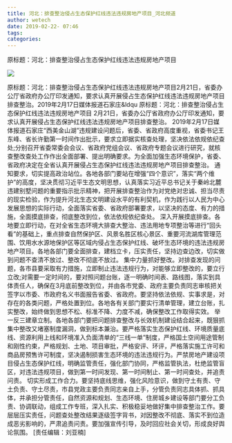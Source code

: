 ```yaml
---
title: 河北：排查整治侵占生态保护红线违法违规房地产项目_河北频道
author: wetech
date: 2019-02-22- 07:46
tags: 
categories: 
---
```

原标题：河北：排查整治侵占生态保护红线违法违规房地产项目
<!-- more -->
                
<img align="center" border="0" src="http://p2.ifengimg.com/a/2016/0810/204c433878d5cf9size1_w16_h16.png" />
                
            
原标题：河北：排查整治侵占生态保护红线违法违规房地产项目2月21日，省委办公厅省政府办公厅印发通知，要求认真开展侵占生态保护红线违法违规房地产项目排查整治。2019年2月17日媒体报道石家庄&ldqu
原标题：河北：排查整治侵占生态保护红线违法违规房地产项目
2月21日，省委办公厅省政府办公厅印发通知，要求认真开展侵占生态保护红线违法违规房地产项目排查整治。
2019年2月17日媒体报道石家庄“西美金山湖”违规建设问题后，省委、省政府高度重视，省委书记王东峰、省长许勤第一时间作出批示，要求立即据实核查处理，坚决依法依规依纪查处;分别召开省委常委会会议、省政府党组会议、省政府专题会议进行研究，就核查整改查处工作作出全面部署、提出明确要求。为全面加强生态环境保护，省委、省政府决定在全省认真开展侵占生态保护红线违法违规房地产项目排查整治。
通知要求，切实提高政治站位。各地各部门要站在增强“四个意识”，落实“两个维护”的高度，坚决贯彻习近平生态文明思想，认真落实习近平总书记关于秦岭北麓违建别墅问题的重要指示批示精神，把开展排查整治作为对党绝对忠诚、担当尽责的现实检验，作为提升河北生态文明建设水平的有利契机，作为践行以人民为中心发展思想的实际行动，全面落实省委、省政府部署要求，以坚决的态度、有力的措施，全面摸底排查，彻底整改到位，依法依规依纪查处。
深入开展摸底排查。各地要立即行动，在对全省生态环境大排查大整治、违法用地专项整治等进行“回头看”的基础上，重点排查自然保护区、风景名胜区核心景区、重要河流湖库管理范围、饮用水水源地保护区等区域内侵占生态保护红线、破坏生态环境的违法违规房地产项目。各地各部门要全面排查，建档立卡，压实责任，坚持边查边改，切实做到问题不查清不放过、整改不彻底不放过。
集中力量抓好整改。对排查发现的问题，各市县要采取有力措施，立即制止违法违规行为，对能够立即整改的，要立行立改;对需要一定时间的，要对照问题台账，逐一明确时间表、路线图，落实到具体责任人，确保在3月底前整改到位，并由各市党委、政府主要负责同志审核把关签字以市委、市政府名义书面报告省委、省政府。要坚持依法依规、实事求是，对存在的各类问题，严格处置到位。各地各有关部门要实行清单管理，建立台账，扎实整改，始终做到思想不松、标准不降、力度不减，确保整改工作取得实效。
举一反三建章立制。各地各部门要把问题排查整改与长效机制建设结合起来，既狠抓集中整改又堵塞制度漏洞，做到标本兼治。要严格落实生态保护红线、环境质量底线、资源利用上线和环境准入负面清单的“三线一单”制度，严格国土空间用途管制和刚性约束，严格规划、土地、项目审批，严格安评、环评，严格落实施工许可和商品房预售许可制度，坚决遏制损害生态环境的违法违规行为。严禁房地产建设项目侵占生态保护红线，明确监管责任，强化部门协同，严格监管执法，杜绝监管盲区，对违法违规项目，做到第一时间发现、第一时间制止、第一时间查处，并追责问责。
切实形成工作合力。要坚持底线思维，强化风险意识，做到守土有责、守土负责、守土尽责，市县党政主要负责同志亲自上手，分管负责同志具体抓、抓具体，并承担分管责任，自然资源和规划、生态环境、住房城乡建设等部门要分工负责、协调联动，组成工作专班，深入扎实、积极稳妥地做好集中排查整治工作。要层层压实责任，问题查处整改结果逐级签字背书，对因整改不彻底、落实不到位造成恶劣影响的，严肃追责问责。要加强宣传引导，及时回应社会关切，形成良好舆论氛围。
[责任编辑：刘亚楠]
            
